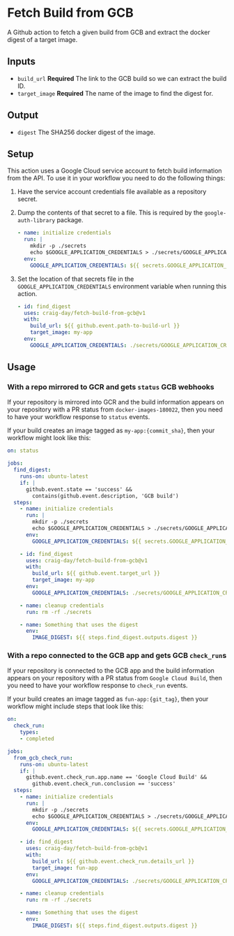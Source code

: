 # Fetch Build from GCB

A Github action to fetch a given build from GCB and extract the docker digest of a target image.

## Inputs

- `build_url` **Required** The link to the GCB build so we can extract the build ID.
- `target_image` **Required** The name of the image to find the digest for.

## Output

- `digest` The SHA256 docker digest of the image.

## Setup

This action uses a Google Cloud service account to fetch build information from the API. To use it
in your workflow you need to do the following things:

1. Have the service account credentials file available as a repository secret.

1. Dump the contents of that secret to a file. This is required by the `google-auth-library` package.

    ```yaml
    - name: initialize credentials
      run: |
        mkdir -p ./secrets
        echo $GOOGLE_APPLICATION_CREDENTIALS > ./secrets/GOOGLE_APPLICATION_CREDENTIALS
      env:
        GOOGLE_APPLICATION_CREDENTIALS: ${{ secrets.GOOGLE_APPLICATION_CREDENTIALS }}
    ```

1. Set the location of that secrets file in the `GOOGLE_APPLICATION_CREDENTIALS` environment
   variable when running this action.

    ```yaml
    - id: find_digest
      uses: craig-day/fetch-build-from-gcb@v1
      with:
        build_url: ${{ github.event.path-to-build-url }}
        target_image: my-app
      env:
        GOOGLE_APPLICATION_CREDENTIALS: ./secrets/GOOGLE_APPLICATION_CREDENTIALS
    ```

## Usage

### With a repo mirrored to GCR and gets `status` GCB webhooks

If your repository is mirrored into GCR and the build information appears on your repository with
a PR status from `docker-images-180022`, then you need to have your workflow response to `status`
events.

If your build creates an image tagged as `my-app:{commit_sha}`, then your workflow might look like
this:

```yaml
on: status

jobs:
  find_digest:
    runs-on: ubuntu-latest
    if: |
      github.event.state == 'success' &&
        contains(github.event.description, 'GCB build')
  steps:
    - name: initialize credentials
      run: |
        mkdir -p ./secrets
        echo $GOOGLE_APPLICATION_CREDENTIALS > ./secrets/GOOGLE_APPLICATION_CREDENTIALS
      env:
        GOOGLE_APPLICATION_CREDENTIALS: ${{ secrets.GOOGLE_APPLICATION_CREDENTIALS }}

    - id: find_digest
      uses: craig-day/fetch-build-from-gcb@v1
      with:
        build_url: ${{ github.event.target_url }}
        target_image: my-app
      env:
        GOOGLE_APPLICATION_CREDENTIALS: ./secrets/GOOGLE_APPLICATION_CREDENTIALS

    - name: cleanup credentials
      run: rm -rf ./secrets

    - name: Something that uses the digest
      env:
        IMAGE_DIGEST: ${{ steps.find_digest.outputs.digest }}
```

### With a repo connected to the GCB app and gets GCB `check_run`s

If your repository is connected to the GCB app and the build information appears on your repository
with a PR status from `Google Cloud Build`, then you need to have your workflow response to
`check_run` events.

If your build creates an image tagged as `fun-app:{git_tag}`, then your workflow might include steps
that look like this:

```yaml
on:
  check_run:
    types:
    - completed

jobs:
  from_gcb_check_run:
    runs-on: ubuntu-latest
    if: |
      github.event.check_run.app.name == 'Google Cloud Build' &&
        github.event.check_run.conclusion == 'success'
  steps:
    - name: initialize credentials
      run: |
        mkdir -p ./secrets
        echo $GOOGLE_APPLICATION_CREDENTIALS > ./secrets/GOOGLE_APPLICATION_CREDENTIALS
      env:
        GOOGLE_APPLICATION_CREDENTIALS: ${{ secrets.GOOGLE_APPLICATION_CREDENTIALS }}

    - id: find_digest
      uses: craig-day/fetch-build-from-gcb@v1
      with:
        build_url: ${{ github.event.check_run.details_url }}
        target_image: fun-app
      env:
        GOOGLE_APPLICATION_CREDENTIALS: ./secrets/GOOGLE_APPLICATION_CREDENTIALS

    - name: cleanup credentials
      run: rm -rf ./secrets

    - name: Something that uses the digest
      env:
        IMAGE_DIGEST: ${{ steps.find_digest.outputs.digest }}
```
